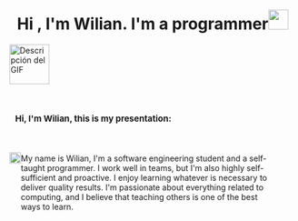 <h1 align="center"><b>Hi , I'm Wilian. I'm a programmer</b><img src="https://media.giphy.com/media/hvRJCLFzcasrR4ia7z/giphy.gif" width="35"></h1>

<div alaign="center">
  <img src="https://githubwilian2005.s3.us-east-2.amazonaws.com/gifs/spiderman.gif" alt="Descripción del GIF" style="width: 70px; height: 70px;">
  <h1 style="margin-left: 10px;padding-top:30px;font-size:15px">Hi, I'm Wilian, this is my presentation:</h1>
</div>

 <div style="display:flex; margin-top:50px">
   <img src="https://githubwilian2005.s3.us-east-2.amazonaws.com/gifs/spiderman2.gif" style="width:20px; height:20px">
   <p style="width:50ch;margin-top:2px">My name is Wilian, I'm a software engineering student and a self-taught programmer. I work well in teams, but I'm also highly self-sufficient and proactive. I enjoy learning whatever is necessary to deliver quality results. I'm passionate about everything related to computing, and I believe that teaching others is one of the best ways to learn.</p>
 </div>
